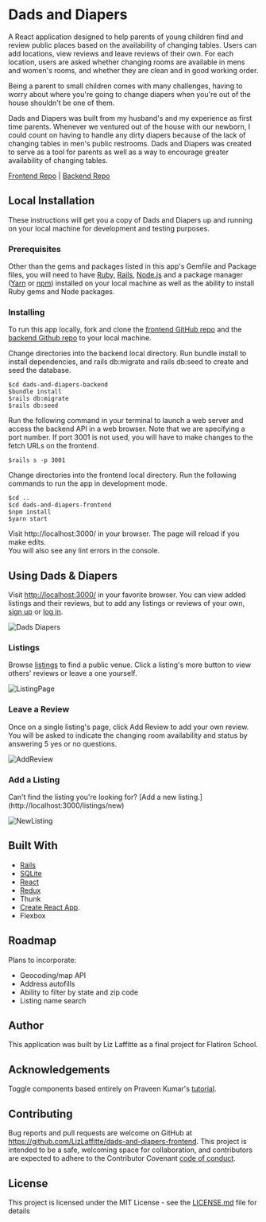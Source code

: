 # Dads and Diapers
A React application designed to help parents of young children find and review public places based on the availability of changing tables. Users can add locations, view reviews and leave reviews of their own. For each location, users are asked whether changing rooms are available in mens and women's rooms, and whether they are clean and in good working order. 

Being a parent to small children comes with many challenges, having to worry about where you're going to change diapers when you're out of the house shouldn't be one of them.

Dads and Diapers was built from my husband's and my experience as first time parents. Whenever we ventured out of the house with our newborn, I could count on having to handle any dirty diapers because of the lack of changing tables in men's public restrooms. Dads and Diapers was created to serve as a tool for parents as well as a way to encourage greater availability of changing tables.

[Frontend Repo](https://github.com/LizLaffitte/dads-and-diapers-frontend) | [Backend Repo](https://github.com/LizLaffitte/dads-and-diapers-backend)


## Local Installation
These instructions will get you a copy of Dads and Diapers up and running on your local machine for development and testing purposes.

### Prerequisites
Other than the gems and packages listed in this app's Gemfile and Package files, you will need to have [Ruby](https://www.ruby-lang.org/en/downloads/), [Rails](https://guides.rubyonrails.org/v5.0/getting_started.html), [Node.js](https://nodejs.org/en/download/) and a package manager ([Yarn](https://classic.yarnpkg.com/en/docs/getting-started) or [npm](https://www.npmjs.com/)) installed on your local machine as well as the ability to install Ruby gems and Node packages.

### Installing

To run this app locally, fork and clone the [frontend GitHub repo](https://github.com/LizLaffitte/dads-and-diapers-frontend) and the [backend Github repo](https://github.com/LizLaffitte/dads-and-diapers-backend) to your local machine. 

Change directories into the backend local directory. Run bundle install to install dependencies, and rails db:migrate and rails db:seed to create and seed the database. 
```
$cd dads-and-diapers-backend
$bundle install
$rails db:migrate
$rails db:seed
```

Run the following command in your terminal to launch a web server and access the backend API in a web browser. Note that we are specifying a port number. If port 3001 is not used, you will have to make changes to the fetch URLs on the frontend.
```
$rails s -p 3001
```

Change directories into the frontend local directory. Run the following commands to run the app in development mode. 

```
$cd ..
$cd dads-and-diapers-frontend
$npm install
$yarn start
```
Visit http://localhost:3000/ in your browser. The page will reload if you make edits.<br />
You will also see any lint errors in the console.

## Using Dads & Diapers
Visit [http://localhost:3000/](http://localhost:3000/) in your favorite browser. You can view added listings and their reviews, but to add any listings or reviews of your own, [sign up](http://localhost:3000/signup) or [log in](http://localhost:3000/login).

![Dads Diapers](https://user-images.githubusercontent.com/52801558/95229428-90448880-07ce-11eb-8829-30b2126051d6.PNG)

### Listings
Browse [listings](http://localhost:3000/listings) to find a public venue. Click a listing's more button to view others' reviews or leave a one yourself.

![ListingPage](https://user-images.githubusercontent.com/52801558/95230015-4c05b800-07cf-11eb-9f37-f780f1719e61.PNG)

### Leave a Review
Once on a single listing's page, click Add Review to add your own review. You will be asked to indicate the changing room availability and status by answering 5 yes or no questions.

![AddReview](https://user-images.githubusercontent.com/52801558/95230169-85d6be80-07cf-11eb-8a2f-020a483c84de.PNG)

### Add a Listing
Can't find the listing you're looking for? [Add a new listing.] (http://localhost:3000/listings/new)

![NewListing](https://user-images.githubusercontent.com/52801558/95230584-16150380-07d0-11eb-89e4-11e45c8f5794.PNG)


## Built With

* [Rails](https://rubyonrails.org/)
* [SQLite](https://www.sqlite.org/index.html)
* [React](https://reactjs.org/)
* [Redux](https://redux.js.org/)
* Thunk
* [Create React App](https://github.com/facebook/create-react-app).
* Flexbox

## Roadmap
Plans to incorporate:
* Geocoding/map API
* Address autofills
* Ability to filter by state and zip code
* Listing name search

## Author
This application was built by Liz Laffitte as a final project for Flatiron School.

## Acknowledgements
Toggle components based entirely on Praveen Kumar's
[tutorial](https://www.sitepoint.com/react-toggle-switch-reusable-component/).

## Contributing

Bug reports and pull requests are welcome on GitHub at https://github.com/LizLaffitte/dads-and-diapers-frontend. This project is intended to be a safe, welcoming space for collaboration, and contributors are expected to adhere to the Contributor Covenant [code of conduct](CODE_OF_CONDUCT.md).


## License

This project is licensed under the MIT License - see the [LICENSE.md](LICENSE) file for details
